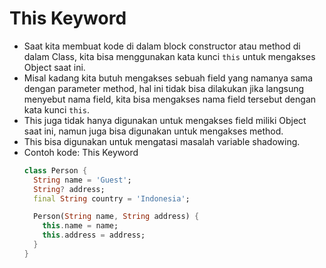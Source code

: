 # This Keyword
* Saat kita membuat kode di dalam block constructor atau method di dalam Class, kita bisa menggunakan kata kunci ``` this ``` untuk mengakses Object saat ini.
* Misal kadang kita butuh mengakses sebuah field yang namanya sama dengan parameter method, hal ini tidak bisa dilakukan jika langsung menyebut nama field, kita bisa mengakses nama field tersebut dengan kata kunci ``` this ```.
* This juga tidak hanya digunakan untuk mengakses field miliki Object saat ini, namun juga bisa digunakan untuk mengakses method.
* This bisa digunakan untuk mengatasi masalah variable shadowing.
* Contoh kode: This Keyword
  ```dart
  class Person {
    String name = 'Guest';
    String? address;
    final String country = 'Indonesia';

    Person(String name, String address) {
      this.name = name;
      this.address = address;
    }
  }
  ```

